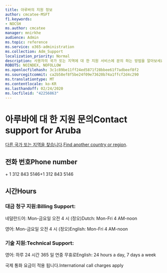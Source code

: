 ```yaml
---
title: 아루바의 지원 정보
author: cmcatee-MSFT
f1.keywords:
- NOCSH
ms.author: cmcatee
manager: mnirkhe
audience: Admin
ms.topic: reference
ms.service: o365-administration
ms.collection: Adm_Support
localization_priority: Normal
description: 사용자의 국가 또는 지역에 대 한 지원 서비스에 문의 하는 방법을 알아보세요.
ROBOTS: NOINDEX, NOFOLLOW
ms.openlocfilehash: 3c1c89be11ff24ed5871f28bbee61f7adbeef8f2
ms.sourcegitcommit: ca2b58ef8f5be24f09e73620b74a1ffcf2d4c290
ms.translationtype: MT
ms.contentlocale: ko-KR
ms.lasthandoff: 02/24/2020
ms.locfileid: "42256863"
---
```

# <a name="contact-support-for-aruba"></a><span data-ttu-id="41333-103">아루바에 대 한 지원 문의</span><span class="sxs-lookup"><span data-stu-id="41333-103">Contact support for Aruba</span></span>

<span data-ttu-id="41333-104">[다른 국가 또는 지역을 찾습니다](../contact-support-for-business-products.md).</span><span class="sxs-lookup"><span data-stu-id="41333-104">[Find another country or region](../contact-support-for-business-products.md).</span></span>

## <a name="phone-number"></a><span data-ttu-id="41333-105">전화 번호</span><span class="sxs-lookup"><span data-stu-id="41333-105">Phone number</span></span>
<span data-ttu-id="41333-106">+ 1 312 843 5146</span><span class="sxs-lookup"><span data-stu-id="41333-106">+1 312 843 5146</span></span>

## <a name="hours"></a><span data-ttu-id="41333-107">시간</span><span class="sxs-lookup"><span data-stu-id="41333-107">Hours</span></span>
### <a name="billing-support"></a><span data-ttu-id="41333-108">대금 청구 지원:</span><span class="sxs-lookup"><span data-stu-id="41333-108">Billing Support:</span></span>

<span data-ttu-id="41333-109">네덜란드어: Mon-금요일 오전 4 시 (정오)</span><span class="sxs-lookup"><span data-stu-id="41333-109">Dutch: Mon-Fri 4 AM-noon</span></span>

<span data-ttu-id="41333-110">영어: Mon-금요일 오전 4 시 (정오)</span><span class="sxs-lookup"><span data-stu-id="41333-110">English: Mon-Fri 4 AM-noon</span></span>

### <a name="technical-support"></a><span data-ttu-id="41333-111">기술 지원:</span><span class="sxs-lookup"><span data-stu-id="41333-111">Technical Support:</span></span>

<span data-ttu-id="41333-112">영어: 하루 24 시간 365 일 연중 무휴로</span><span class="sxs-lookup"><span data-stu-id="41333-112">English: 24 hours a day, 7 days a week</span></span>

<span data-ttu-id="41333-113">국제 통화 요금이 적용 됩니다.</span><span class="sxs-lookup"><span data-stu-id="41333-113">International call charges apply</span></span>